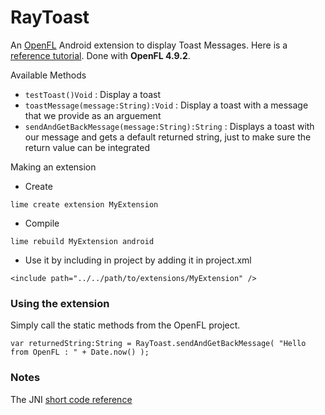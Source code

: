 RayToast
==============

 An [OpenFL][1] Android extension to display Toast Messages. 
 Here is a [reference tutorial][2]. Done with **OpenFL 4.9.2**.

Available Methods
 - `testToast()Void` : Display a toast
 - `toastMessage(message:String):Void` : Display a toast with a message that we provide as an arguement
 - `sendAndGetBackMessage(message:String):String` : Displays a toast with our message and gets a default returned string, just to make sure the return value can be integrated

Making an extension
 - Create
```
lime create extension MyExtension
```
 - Compile
```
lime rebuild MyExtension android
```
 - Use it by including in project by adding it in project.xml
```
<include path="../../path/to/extensions/MyExtension" />
```

### Using the extension

Simply call the static methods from the OpenFL project.
```
var returnedString:String = RayToast.sendAndGetBackMessage( "Hello from OpenFL : " + Date.now() );
```

### Notes

The JNI [short code reference][3]





[1]: http://www.openfl.org/learn/docs/tools/
[2]: https://player03.com/2014/08/09/openfl-extensions/
[3]: https://docs.oracle.com/javase/7/docs/technotes/guides/jni/spec/types.html